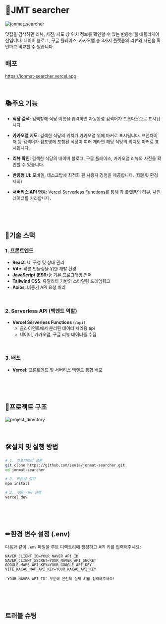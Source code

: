 # 🍕JMT searcher
![jonmat_searcher](https://github.com/user-attachments/assets/9541e634-9b6c-4613-81bd-bbe0afbb75bd)

맛집을 검색하면 리뷰, 사진, 지도 상 위치 정보를 확인할 수 있는 반응형 웹 애플리케이션입니다.
네이버 블로그, 구글 플레이스, 카카오맵 총 3가지 플랫폼의 리뷰와 사진을 확인하고 비교할 수 있습니다.
<br>
## 배포
https://jonmat-searcher.vercel.app
<br>
<br>
<br>

## 📚주요 기능

- **식당 검색**: 검색창에 식당 이름을 입력하면 자동완성 검색어가 드롭다운으로 표시됩니다.

- **카카오맵 지도**: 검색한 식당의 위치가 카카오맵 위에 마커로 표시됩니다. 프랜차이저 등 검색어가 점포명에 포함된 식당이 여러 개라면 해당 식당의 위치도 마커로 표시됩니다.

- **리뷰 확인**: 검색한 식당의 네이버 블로그, 구글 플레이스, 카카오맵 리뷰와 사진을 확인할 수 있습니다.

- **반응형 UI**: 모바일, 데스크탑에 최적화 된 사용자 경험을 제공합니다. (태블릿 환경 제외)

- **서버리스 API 연동**: Vercel Serverless Functions를 통해 각 플랫폼의 리뷰, 사진 데이터를 처리합니다.
<br>
<br>
<br>

## 🧩기술 스택 <br>

### 1. 프론트엔드 <br>
- **React**: UI 구성 및 상태 관리
- **Vite**: 빠른 번들링을 위한 개발 환경
- **JavaScript (ES6+)**: 기본 프로그래밍 언어
- **Tailwind CSS**: 유틸리티 기반의 스타일링 프레임워크
- **Axios**: 비동기 API 요청 처리
<br>

### 2. Serverless API (백엔드 역할) <br>
- **Vercel Serverless Functions** (`/api`)  
  - 클라이언트에서 분리된 데이터 처리용 api
  - 네이버, 카카오맵, 구글 리뷰 데이터를 수집
<br>

### 3. 배포 <br>
- **Vercel**: 프론트엔드 및 서버리스 백엔드 통합 배포
<br>
<br>
<br>

## 📁프로젝트 구조 <br>
![project_directory](https://github.com/user-attachments/assets/42dde5d5-d64e-4a79-aadd-f9b53a5340ab)
<br>
<br>
<br>

## 🛠설치 및 실행 방법 <br>
```bash
# 1. 리포지토리 클론
git clone https://github.com/seo1a/jonmat-searcher.git
cd jonmat-searcher

# 2. 의존성 설치
npm install

# 3. 개발 서버 실행
vercel dev
```
<br>
<br>
<br>

## ✏환경 변수 설정 (.env) <br>

다음과 같이 `.env` 파일을 루트 디렉토리에 생성하고 API 키를 입력해주세요: <br>

```
NAVER_CLIENT_ID=YOUR_NAVER_API_ID
NAVER_CLIENT_SECRET=YOUR_NAVER_API_SECRET
GOOGLE_MAPS_API_KEY=YOUR_GOOGLE_API_KEY
VITE_KAKAO_MAP_API_KEY=YOUR_KAKAO_API_KEY

`YOUR_NAVER_API_ID` 부분에 본인의 실제 키를 입력해주세요!
```
<br>
<br>
<br>

## 트러블 슈팅 <br>
